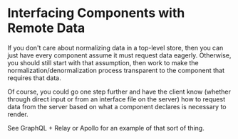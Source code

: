Interfacing Components with Remote Data
=======================================

If you don't care about normalizing data in a top-level store, then you can just have every component assume it must request data eagerly.  Otherwise, you should still start with that assumption, then work to make the normalization/denormalization process transparent to the component that requires that data.

Of course, you could go one step further and have the client know (whether through direct input or from an interface file on the server) how to request data from the server based on what a component declares is necessary to render.

See GraphQL + Relay or Apollo for an example of that sort of thing.
